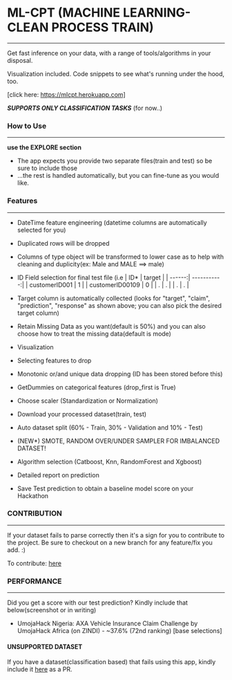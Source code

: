

# ML-CPT (MACHINE LEARNING-CLEAN PROCESS TRAIN)
---

Get fast inference on your data, with a range of tools/algorithms in your disposal.

Visualization included. Code snippets to see what's running under the hood, too.



[click here: https://mlcpt.herokuapp.com]

***SUPPORTS ONLY CLASSIFICATION TASKS*** (for now..)



### How to Use
---
****use the EXPLORE section****
- The app expects you provide two separate files(train and test) so be sure to include those
- ...the rest is handled automatically, but you can fine-tune as you would like.




### Features
---
- DateTime feature engineering (datetime columns are automatically selected for you)
- Duplicated rows will be dropped
- Columns of type object will be transformed to lower case as to help with cleaning and duplicity(ex: Male and MALE ==> male)
- ID Field selection for final test file (i.e
| ID* | target |
| ------:| -----------:|
| customerID001   | 1 |
| customerID00109 | 0 |
| .    | . |
| .    | . |

- Target column is automatically collected (looks for "target", "claim", "prediction", "response" as shown above; you can also pick the desired target column)
- Retain Missing Data as you want(default is 50%) and you can also choose how to treat the missing data(default is mode)
- Visualization
- Selecting features to drop
- Monotonic or/and unique data dropping (ID has been stored before this)
- GetDummies on categorical features (drop_first is True)
- Choose scaler (Standardization or Normalization)
- Download your processed dataset(train, test)
- Auto dataset split (60% - Train, 30% - Validation and 10% - Test)
- (NEW*) SMOTE, RANDOM OVER/UNDER SAMPLER FOR IMBALANCED DATASET!
- Algorithm selection (Catboost, Knn, RandomForest and Xgboost)
- Detailed report on prediction
- Save Test prediction to obtain a baseline model score on your Hackathon


### CONTRIBUTION
---
If your dataset fails to parse correctly then it's a sign for you to contribute to the project. Be sure to checkout on a new branch for any feature/fix you add. :)

To contribute: [here](https://github.com/iameo/ml-cpt)

### PERFORMANCE
---
Did you get a score with our test prediction? Kindly include that below(screenshot or in writing)

- UmojaHack Nigeria: AXA Vehicle Insurance Claim Challenge by UmojaHack Africa (on ZINDI) - ~37.6% (72nd ranking) [base selections]


#### UNSUPPORTED DATASET 
If you have a dataset(classification based) that fails using this app, kindly include it [here](https://github.com/iameo/ml-cpt) as a PR.
